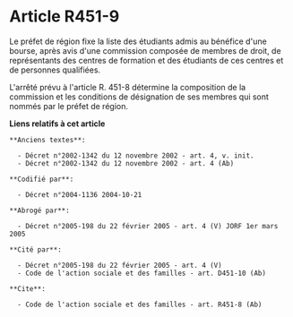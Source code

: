 # Article R451-9

Le préfet de région fixe la liste des étudiants admis au bénéfice d'une bourse, après avis d'une commission composée de
membres de droit, de représentants des centres de formation et des étudiants de ces centres et de personnes qualifiées.

L'arrêté prévu à l'article R. 451-8 détermine la composition de la commission et les conditions de désignation de ses membres
qui sont nommés par le préfet de région.

**Liens relatifs à cet article**

	**Anciens textes**:

	  - Décret n°2002-1342 du 12 novembre 2002 - art. 4, v. init.
	  - Décret n°2002-1342 du 12 novembre 2002 - art. 4 (Ab)

	**Codifié par**:

	  - Décret n°2004-1136 2004-10-21

	**Abrogé par**:

	  - Décret n°2005-198 du 22 février 2005 - art. 4 (V) JORF 1er mars 2005

	**Cité par**:

	  - Décret n°2005-198 du 22 février 2005 - art. 4 (V)
	  - Code de l'action sociale et des familles - art. D451-10 (Ab)

	**Cite**:

	  - Code de l'action sociale et des familles - art. R451-8 (Ab)
